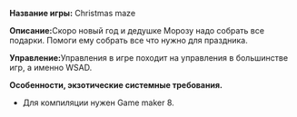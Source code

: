 <b>Название игры:</b> Christmas maze

<b>Описание:</b>Скоро новый год и дедушке Морозу надо собрать все подарки. Помоги ему собрать все что нужно для праздника.

<b>Управление:</b>Управления в игре походит на управления в большинстве игр, а именно WSAD.

<b>Особенности, экзотические системные требования.</b>
- Для компиляции нужен Game maker 8.
